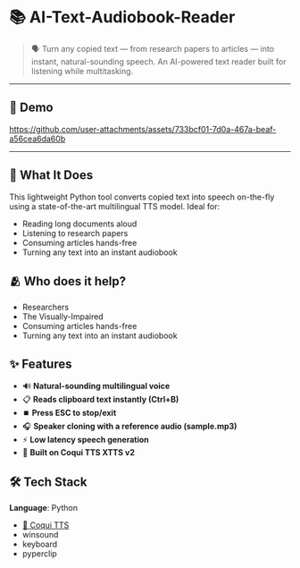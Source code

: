 # 📚 AI-Text-Audiobook-Reader

> 🗣️ Turn any copied text — from research papers to articles — into instant, natural-sounding speech. An AI-powered text reader built for listening while multitasking.

---

## 🎥 Demo  

https://github.com/user-attachments/assets/733bcf01-7d0a-467a-beaf-a56cea6da60b

---

## 🧠 What It Does
This lightweight Python tool converts copied text into speech on-the-fly using a state-of-the-art multilingual TTS model. Ideal for:
- Reading long documents aloud
- Listening to research papers
- Consuming articles hands-free
- Turning any text into an instant audiobook

## 🫂 Who does it help?

- Researchers
- The Visually-Impaired
- Consuming articles hands-free
- Turning any text into an instant audiobook

## ✨ Features
- 🔊 **Natural-sounding multilingual voice**
- 📋 **Reads clipboard text instantly (Ctrl+B)**
- ⏹️ **Press ESC to stop/exit**
- 🎧 **Speaker cloning with a reference audio (sample.mp3)**
- ⚡ **Low latency speech generation**
- 🧠 **Built on Coqui TTS XTTS v2**

## 🛠️ Tech Stack
**Language**: Python
- [🐸 Coqui TTS](https://github.com/coqui-ai/TTS)
- winsound
- keyboard
- pyperclip
